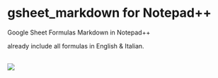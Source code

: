 # gsheet_markdown for Notepad++
Google Sheet Formulas Markdown in Notepad++

already include all formulas in English & Italian.

</br>
<img src="https://github.com/adegard/gsheet_markdown/blob/main/Cattura2.JPG"  align="center">
